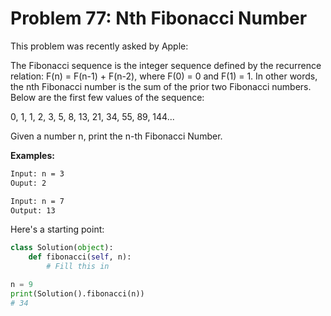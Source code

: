 # Problem 77: Nth Fibonacci Number

This problem was recently asked by Apple:

The Fibonacci sequence is the integer sequence defined by the recurrence relation: F(n) = F(n-1) + F(n-2), where F(0) = 0 and F(1) = 1. In other words, the nth Fibonacci number is the sum of the prior two Fibonacci numbers. Below are the first few values of the sequence:

0, 1, 1, 2, 3, 5, 8, 13, 21, 34, 55, 89, 144...

Given a number n, print the n-th Fibonacci Number.

**Examples:**

```bash
Input: n = 3
Ouput: 2

Input: n = 7
Output: 13
```

Here's a starting point:

```python
class Solution(object):
    def fibonacci(self, n):
        # Fill this in

n = 9
print(Solution().fibonacci(n))
# 34
```
